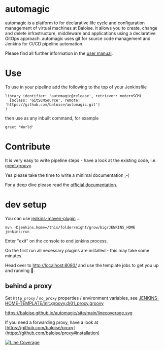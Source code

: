 # automagic

automagic is a platform to for declarative life cycle and configuration management of virtual machines at Baloise. It allows you to create, change and delete infrastructure, middleware and applications using a declarative GitOps approach. automagic uses git for source code management and Jenkins for CI/CD pipeline automation.


Please find all further information in the [user manual](https://github.com/baloise/automagic/tree/main/docs/manual).

# Use
 
To use in your pipeline add the following to the top of your Jenkinsfile

```
library identifier: 'automagic@release', retriever: modernSCM(
  [$class: 'GitSCMSource', remote: 'https://github.com/baloise/automagic.git']
)
```

then use as any inbuilt command, for example

```
greet 'World'
```

# Contribute

It is very easy to write pipeline steps - have a look at the existing code, i.e. [greet.groovy](./vars/greet.groovy). 

Yes please take the time to write a minimal documentation ;-) 

For a deep dive please read the [official documentation](https://jenkins.io/doc/book/pipeline/shared-libraries/).  


# dev setup

You can use [jenkins-maven-plugin](https://github.com/baloise/jenkins-maven-plugin) ... 

```
mvn -Djenkins.home=/this/folder/might/grow/big/JENKINS_HOME jenkins:run
```

Enter "exit" on the console to end jenkins process.

On the first run all necessary plugins are installed - this may take some minutes. 

Head over to [http://localhost:8080/](http://localhost:8080/) and use the template jobs to get you up and running 🚀.

## behind a proxy
Set `http_proxy` / `no_proxy` properties / environment variables, see [JENKINS-HOME-TEMPLATE/init.groovy.d/01_proxy.groovy](./JENKINS-HOME-TEMPLATE/init.groovy.d/01_proxy.groovy)


https://baloise.github.io/automagic/site/main/linecoverage.svg

If you need a forwarding proxy, have a look at [https://github.com/baloise/proxy](https://github.com/baloise/proxy#installation) 



[![Line Coverage](https://baloise.github.io/automagic/site/main/linecoverage.svg)](https://baloise.github.io/automagic/site/main/jacoco)
